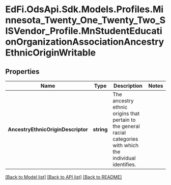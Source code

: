 # EdFi.OdsApi.Sdk.Models.Profiles.Minnesota_Twenty_One_Twenty_Two_SISVendor_Profile.MnStudentEducationOrganizationAssociationAncestryEthnicOriginWritable
## Properties

Name | Type | Description | Notes
------------ | ------------- | ------------- | -------------
**AncestryEthnicOriginDescriptor** | **string** | The ancestry ethnic origins that pertain to the general racial categories with which the individual identifies. | 

[[Back to Model list]](../README.md#documentation-for-models) [[Back to API list]](../README.md#documentation-for-api-endpoints) [[Back to README]](../README.md)

